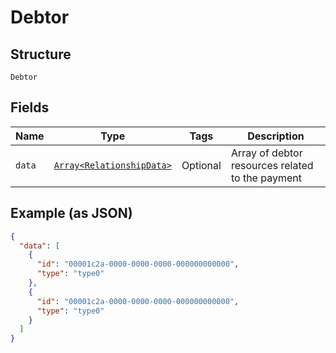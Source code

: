 
# Debtor

## Structure

`Debtor`

## Fields

| Name | Type | Tags | Description |
|  --- | --- | --- | --- |
| `data` | [`Array<RelationshipData>`](../../doc/models/relationship-data.md) | Optional | Array of debtor resources related to the payment |

## Example (as JSON)

```json
{
  "data": [
    {
      "id": "00001c2a-0000-0000-0000-000000000000",
      "type": "type0"
    },
    {
      "id": "00001c2a-0000-0000-0000-000000000000",
      "type": "type0"
    }
  ]
}
```

